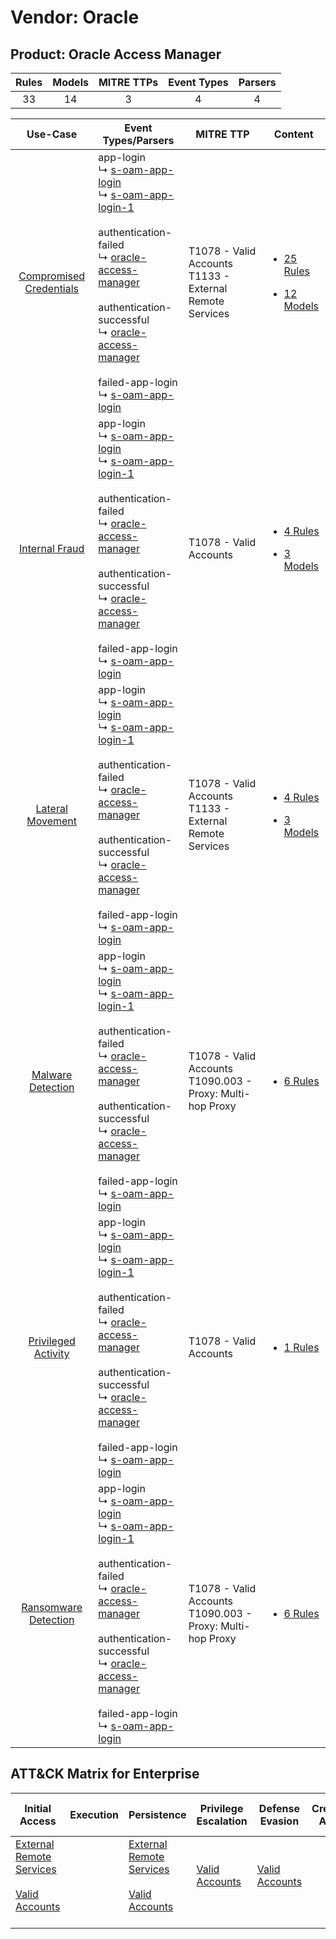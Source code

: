 Vendor: Oracle
==============
Product: Oracle Access Manager
------------------------------
| Rules | Models | MITRE TTPs | Event Types | Parsers |
|:-----:|:------:|:----------:|:-----------:|:-------:|
|  33   |   14   |     3      |      4      |    4    |

|                                  Use-Case                                  | Event Types/Parsers                                                                                                                                                                                                                                                                                                                                                                                                                                                           | MITRE TTP                                                        | Content                                                                                                                           |
|:--------------------------------------------------------------------------:| ----------------------------------------------------------------------------------------------------------------------------------------------------------------------------------------------------------------------------------------------------------------------------------------------------------------------------------------------------------------------------------------------------------------------------------------------------------------------------- | ---------------------------------------------------------------- | --------------------------------------------------------------------------------------------------------------------------------- |
| [Compromised Credentials](../../../UseCases/uc_compromised_credentials.md) |  app-login<br> ↳ [s-oam-app-login](Parsers/parserContent_s-oam-app-login.md)<br> ↳ [s-oam-app-login-1](Parsers/parserContent_s-oam-app-login-1.md)<br><br> authentication-failed<br> ↳ [oracle-access-manager](Parsers/parserContent_oracle-access-manager.md)<br><br> authentication-successful<br> ↳ [oracle-access-manager](Parsers/parserContent_oracle-access-manager.md)<br><br> failed-app-login<br> ↳ [s-oam-app-login](Parsers/parserContent_s-oam-app-login.md)<br> | T1078 - Valid Accounts<br>T1133 - External Remote Services<br>   | [<ul><li>25 Rules</li></ul><ul><li>12 Models</li></ul>](Rules_Models/r_m_oracle_oracle_access_manager_Compromised_Credentials.md) |
|          [Internal Fraud](../../../UseCases/uc_internal_fraud.md)          |  app-login<br> ↳ [s-oam-app-login](Parsers/parserContent_s-oam-app-login.md)<br> ↳ [s-oam-app-login-1](Parsers/parserContent_s-oam-app-login-1.md)<br><br> authentication-failed<br> ↳ [oracle-access-manager](Parsers/parserContent_oracle-access-manager.md)<br><br> authentication-successful<br> ↳ [oracle-access-manager](Parsers/parserContent_oracle-access-manager.md)<br><br> failed-app-login<br> ↳ [s-oam-app-login](Parsers/parserContent_s-oam-app-login.md)<br> | T1078 - Valid Accounts<br>                                       | [<ul><li>4 Rules</li></ul><ul><li>3 Models</li></ul>](Rules_Models/r_m_oracle_oracle_access_manager_Internal_Fraud.md)            |
|        [Lateral Movement](../../../UseCases/uc_lateral_movement.md)        |  app-login<br> ↳ [s-oam-app-login](Parsers/parserContent_s-oam-app-login.md)<br> ↳ [s-oam-app-login-1](Parsers/parserContent_s-oam-app-login-1.md)<br><br> authentication-failed<br> ↳ [oracle-access-manager](Parsers/parserContent_oracle-access-manager.md)<br><br> authentication-successful<br> ↳ [oracle-access-manager](Parsers/parserContent_oracle-access-manager.md)<br><br> failed-app-login<br> ↳ [s-oam-app-login](Parsers/parserContent_s-oam-app-login.md)<br> | T1078 - Valid Accounts<br>T1133 - External Remote Services<br>   | [<ul><li>4 Rules</li></ul><ul><li>3 Models</li></ul>](Rules_Models/r_m_oracle_oracle_access_manager_Lateral_Movement.md)          |
|       [Malware Detection](../../../UseCases/uc_malware_detection.md)       |  app-login<br> ↳ [s-oam-app-login](Parsers/parserContent_s-oam-app-login.md)<br> ↳ [s-oam-app-login-1](Parsers/parserContent_s-oam-app-login-1.md)<br><br> authentication-failed<br> ↳ [oracle-access-manager](Parsers/parserContent_oracle-access-manager.md)<br><br> authentication-successful<br> ↳ [oracle-access-manager](Parsers/parserContent_oracle-access-manager.md)<br><br> failed-app-login<br> ↳ [s-oam-app-login](Parsers/parserContent_s-oam-app-login.md)<br> | T1078 - Valid Accounts<br>T1090.003 - Proxy: Multi-hop Proxy<br> | [<ul><li>6 Rules</li></ul>](Rules_Models/r_m_oracle_oracle_access_manager_Malware_Detection.md)                                   |
|     [Privileged Activity](../../../UseCases/uc_privileged_activity.md)     |  app-login<br> ↳ [s-oam-app-login](Parsers/parserContent_s-oam-app-login.md)<br> ↳ [s-oam-app-login-1](Parsers/parserContent_s-oam-app-login-1.md)<br><br> authentication-failed<br> ↳ [oracle-access-manager](Parsers/parserContent_oracle-access-manager.md)<br><br> authentication-successful<br> ↳ [oracle-access-manager](Parsers/parserContent_oracle-access-manager.md)<br><br> failed-app-login<br> ↳ [s-oam-app-login](Parsers/parserContent_s-oam-app-login.md)<br> | T1078 - Valid Accounts<br>                                       | [<ul><li>1 Rules</li></ul>](Rules_Models/r_m_oracle_oracle_access_manager_Privileged_Activity.md)                                 |
|    [Ransomware Detection](../../../UseCases/uc_ransomware_detection.md)    |  app-login<br> ↳ [s-oam-app-login](Parsers/parserContent_s-oam-app-login.md)<br> ↳ [s-oam-app-login-1](Parsers/parserContent_s-oam-app-login-1.md)<br><br> authentication-failed<br> ↳ [oracle-access-manager](Parsers/parserContent_oracle-access-manager.md)<br><br> authentication-successful<br> ↳ [oracle-access-manager](Parsers/parserContent_oracle-access-manager.md)<br><br> failed-app-login<br> ↳ [s-oam-app-login](Parsers/parserContent_s-oam-app-login.md)<br> | T1078 - Valid Accounts<br>T1090.003 - Proxy: Multi-hop Proxy<br> | [<ul><li>6 Rules</li></ul>](Rules_Models/r_m_oracle_oracle_access_manager_Ransomware_Detection.md)                                |

ATT&CK Matrix for Enterprise
----------------------------
| Initial Access                                                                                                                                   | Execution | Persistence                                                                                                                                      | Privilege Escalation                                                | Defense Evasion                                                     | Credential Access | Discovery | Lateral Movement | Collection | Command and Control                                                                                                                       | Exfiltration | Impact |
| ------------------------------------------------------------------------------------------------------------------------------------------------ | --------- | ------------------------------------------------------------------------------------------------------------------------------------------------ | ------------------------------------------------------------------- | ------------------------------------------------------------------- | ----------------- | --------- | ---------------- | ---------- | ----------------------------------------------------------------------------------------------------------------------------------------- | ------------ | ------ |
| [External Remote Services](https://attack.mitre.org/techniques/T1133)<br><br>[Valid Accounts](https://attack.mitre.org/techniques/T1078)<br><br> |           | [External Remote Services](https://attack.mitre.org/techniques/T1133)<br><br>[Valid Accounts](https://attack.mitre.org/techniques/T1078)<br><br> | [Valid Accounts](https://attack.mitre.org/techniques/T1078)<br><br> | [Valid Accounts](https://attack.mitre.org/techniques/T1078)<br><br> |                   |           |                  |            | [Proxy: Multi-hop Proxy](https://attack.mitre.org/techniques/T1090/003)<br><br>[Proxy](https://attack.mitre.org/techniques/T1090)<br><br> |              |        |